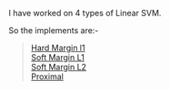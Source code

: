 I have worked on 4 types of Linear SVM.

So the implements are:- 
> [Hard Margin l1](HardMarginL1SVM.m)   
> [Soft Margin L1](SoftMarginL1SVM.m)   
> [Soft Margin L2](SoftMarginL2SVM.m)   
> [Proximal](ProximalSVM.m)
